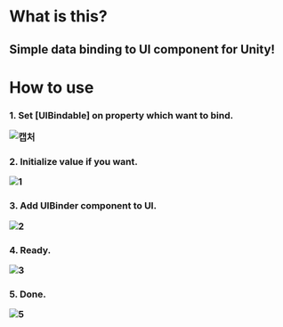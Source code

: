 # What is this?
<h2>Simple data binding to UI component for Unity!

# How to use
<h3>1. Set [UIBindable] on property which want to bind.
  
![캡처](https://user-images.githubusercontent.com/65099451/115065909-bee3ae80-9f29-11eb-9c39-a53d03dea273.PNG)

<h3>2. Initialize value if you want.
  
![1](https://user-images.githubusercontent.com/65099451/115065901-bd19eb00-9f29-11eb-8707-f80ca591f37c.PNG)

<h3>3. Add UIBinder component to UI.
  
![2](https://user-images.githubusercontent.com/65099451/115065906-be4b1800-9f29-11eb-80e0-ae40ec3b96f6.PNG)

<h3>4. Ready.
  
![3](https://user-images.githubusercontent.com/65099451/115065903-bdb28180-9f29-11eb-8042-115635c1e6fa.PNG)

<h3>5. Done.
  
![5](https://user-images.githubusercontent.com/65099451/115066646-cce5ff00-9f2a-11eb-8504-a60de0bf6ca5.PNG)
